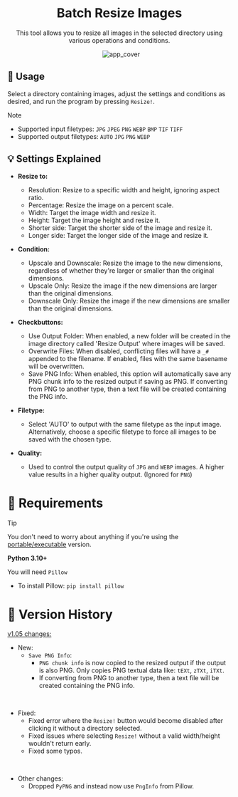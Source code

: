 <h1 align="center">Batch Resize Images</h1>

<p align="center">This tool allows you to resize all images in the selected directory using various operations and conditions.</p>

<p align="center">
  <img src="https://github.com/Nenotriple/batch_resize_images/assets/70049990/e63253d7-5185-464e-92ea-fc985f1aa9ce" alt="app_cover">
</p>


## 📝 Usage

Select a directory containing images, adjust the settings and conditions as desired, and run the program by pressing `Resize!`.

> [!NOTE]
> - Supported input filetypes: `JPG` `JPEG` `PNG` `WEBP` `BMP` `TIF` `TIFF`
> - Supported output filetypes: `AUTO` `JPG` `PNG` `WEBP`


## 💡 Settings Explained

- **Resize to:**
  - Resolution: Resize to a specific width and height, ignoring aspect ratio.
  - Percentage: Resize the image on a percent scale.
  - Width: Target the image width and resize it.
  - Height: Target the image height and resize it.
  - Shorter side: Target the shorter side of the image and resize it.
  - Longer side: Target the longer side of the image and resize it.

- **Condition:**
  - Upscale and Downscale: Resize the image to the new dimensions, regardless of whether they're larger or smaller than the original dimensions.
  - Upscale Only: Resize the image if the new dimensions are larger than the original dimensions.
  - Downscale Only: Resize the image if the new dimensions are smaller than the original dimensions.

- **Checkbuttons:**
  - Use Output Folder: When enabled, a new folder will be created in the image directory called 'Resize Output' where images will be saved.
  - Overwrite Files: When disabled, conflicting files will have a `_#` appended to the filename. If enabled, files with the same basename will be overwritten.
  - Save PNG Info: When enabled, this option will automatically save any PNG chunk info to the resized output if saving as PNG. If converting from PNG to another type, then a text file will be created containing the PNG info.

- **Filetype:**
  - Select 'AUTO' to output with the same filetype as the input image. Alternatively, choose a specific filetype to force all images to be saved with the chosen type.

- **Quality:**
  - Used to control the output quality of `JPG` and `WEBP` images. A higher value results in a higher quality output. (Ignored for `PNG`)


# 🚩 Requirements

> [!TIP]
> You don't need to worry about anything if you're using the [portable/executable](https://github.com/Nenotriple/batch_resize_images/releases?q=executable&expanded=true) version.

**Python 3.10+**

You will need `Pillow`

 - To install Pillow: `pip install pillow`


# 📜 Version History

[v1.05 changes:](https://github.com/Nenotriple/batch_resize_images/releases/tag/v1.05)

  - New:
      - `Save PNG Info`:
        - `PNG chunk info` is now copied to the resized output if the output is also PNG. Only copies PNG textual data like: `tEXt`, `zTXt`, `iTXt`.
        - If converting from PNG to another type, then a text file will be created containing the PNG info.

<br>

  - Fixed:
    - Fixed error where the `Resize!` button would become disabled after clicking it without a directory selected.
    - Fixed issues where selecting `Resize!` without a valid width/height wouldn't return early.
    - Fixed some typos.

<br>

  - Other changes:
    - Dropped `PyPNG` and instead now use `PngInfo` from Pillow.

